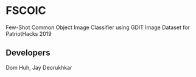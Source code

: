# FSCOIC
Few-Shot Common Object Image Classifier using GDIT Image Dataset for PatriotHacks 2019

## Developers
Dom Huh, Jay Deorukhkar
